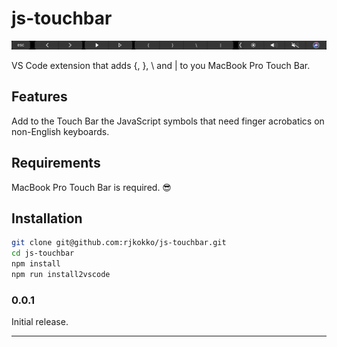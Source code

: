 # js-touchbar

![TouchBar](./TouchBarShot.png)

VS Code extension that adds {, }, \ and | to you MacBook Pro Touch Bar.

## Features

Add to the Touch Bar the JavaScript symbols that need finger acrobatics on non-English keyboards.

## Requirements

MacBook Pro Touch Bar is required. 😎

## Installation

```bash
git clone git@github.com:rjkokko/js-touchbar.git
cd js-touchbar
npm install
npm run install2vscode
```

### 0.0.1

Initial release.

---
